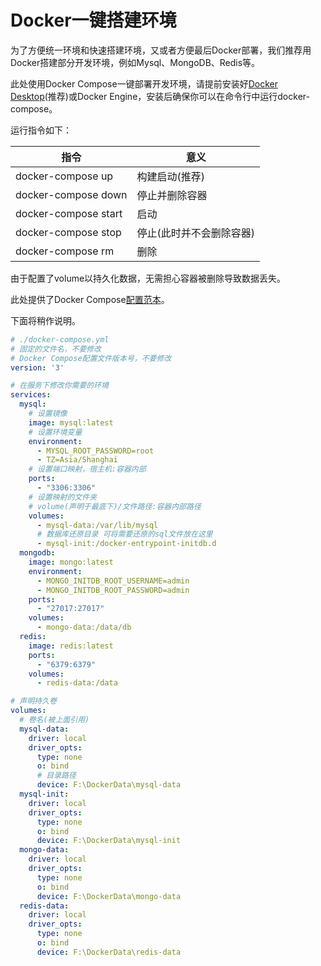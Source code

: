 # Docker一键搭建环境

为了方便统一环境和快速搭建环境，又或者方便最后Docker部署，我们推荐用Docker搭建部分开发环境，例如Mysql、MongoDB、Redis等。

此处使用Docker Compose一键部署开发环境，请提前安装好[Docker Desktop](https://www.docker.com/get-started/)(推荐)或Docker Engine，安装后确保你可以在命令行中运行docker-compose。

运行指令如下：

| 指令                 | 意义                     |
| -------------------- | ------------------------ |
| docker-compose up    | 构建启动(推荐)           |
| docker-compose down  | 停止并删除容器           |
| docker-compose start | 启动                     |
| docker-compose stop  | 停止(此时并不会删除容器) |
| docker-compose rm    | 删除                     |

由于配置了volume以持久化数据，无需担心容器被删除导致数据丢失。

此处提供了Docker Compose[配置范本](./docker-compose.yml)。

下面将稍作说明。

```yaml
# ./docker-compose.yml
# 固定的文件名，不要修改
# Docker Compose配置文件版本号，不要修改
version: '3'

# 在服务下修改你需要的环境
services:
  mysql:
  	# 设置镜像
    image: mysql:latest
    # 设置环境变量
    environment:
      - MYSQL_ROOT_PASSWORD=root
      - TZ=Asia/Shanghai
    # 设置端口映射，宿主机:容器内部
    ports:
      - "3306:3306"
    # 设置映射的文件夹
    # volume(声明于最底下)/文件路径:容器内部路径
    volumes:
      - mysql-data:/var/lib/mysql
      # 数据库还原目录 可将需要还原的sql文件放在这里
      - mysql-init:/docker-entrypoint-initdb.d
  mongodb:
    image: mongo:latest
    environment:
      - MONGO_INITDB_ROOT_USERNAME=admin
      - MONGO_INITDB_ROOT_PASSWORD=admin
    ports:
      - "27017:27017"
    volumes:
      - mongo-data:/data/db
  redis:
    image: redis:latest
    ports:
      - "6379:6379"
    volumes:
      - redis-data:/data

# 声明持久卷
volumes:
  # 卷名(被上面引用)
  mysql-data:
    driver: local
    driver_opts:
      type: none
      o: bind
      # 目录路径
      device: F:\DockerData\mysql-data
  mysql-init:
    driver: local
    driver_opts:
      type: none
      o: bind
      device: F:\DockerData\mysql-init
  mongo-data:
    driver: local
    driver_opts:
      type: none
      o: bind
      device: F:\DockerData\mongo-data
  redis-data:
    driver: local
    driver_opts:
      type: none
      o: bind
      device: F:\DockerData\redis-data
```

